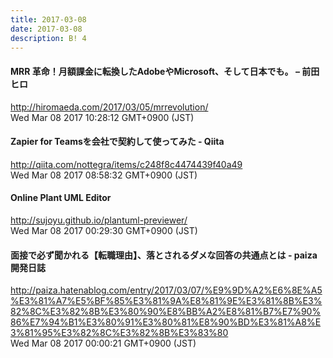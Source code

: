 ```yaml
---
title: 2017-03-08
date: 2017-03-08
description: B! 4
---
```


#### MRR 革命！月額課金に転換したAdobeやMicrosoft、そして日本でも。 – 前田ヒロ
http://hiromaeda.com/2017/03/05/mrrevolution/<br>
Wed Mar 08 2017 10:28:12 GMT+0900 (JST)<br>


#### Zapier for Teamsを会社で契約して使ってみた - Qiita
http://qiita.com/nottegra/items/c248f8c4474439f40a49<br>
Wed Mar 08 2017 08:58:32 GMT+0900 (JST)<br>


#### Online Plant UML Editor
http://sujoyu.github.io/plantuml-previewer/<br>
Wed Mar 08 2017 00:29:30 GMT+0900 (JST)<br>


#### 面接で必ず聞かれる【転職理由】、落とされるダメな回答の共通点とは - paiza開発日誌
http://paiza.hatenablog.com/entry/2017/03/07/%E9%9D%A2%E6%8E%A5%E3%81%A7%E5%BF%85%E3%81%9A%E8%81%9E%E3%81%8B%E3%82%8C%E3%82%8B%E3%80%90%E8%BB%A2%E8%81%B7%E7%90%86%E7%94%B1%E3%80%91%E3%80%81%E8%90%BD%E3%81%A8%E3%81%95%E3%82%8C%E3%82%8B%E3%83%80<br>
Wed Mar 08 2017 00:00:21 GMT+0900 (JST)<br>


